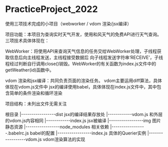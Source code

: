 # PracticeProject_2022

使用三项技术完成的小项目（webworker / vdom 渲染/jsx编译）

项目功能：本项目为查询实时天气开发，使用和风天气的免费API进行天气查询。三项技术具体体现在：

WebWorker：将使用API来查询天气信息的任务交给WebWorker处理，子线程获取信息后向主线程发送，主线程接受数据后
           向子线程发送字符串‘RECEIVE’，子线程经过判断自行调用close()销毁。WebWorker的有关函数为index.js文件中的getWeather(id)函数中。
           
vdom 渲染和jsx编译：共同负责页面的渲染任务。
                  vdom主要运用diff算法，具体体现在vdom.js文件中
                  jsx的编译使用babel，具体体现在index.js文件中，其中包含简单的条件渲染和循环渲染
                  
 
项目结构：未列出文件无需关注

根目录
   |-----------------dist           jsx的编译结果存放处
        |------------vdom.js        和外层的vdom.js内容相同
        |------------index.js       jsx被编译
   |-----------------img            图片静态资源
   |-----------------node_modules   相关依赖
   |-----------------.babelrc.js    babel的配置
   |-----------------index.js       具体的Querier实例
   |-----------------vdom.js        vdom渲染算法的实现
   
